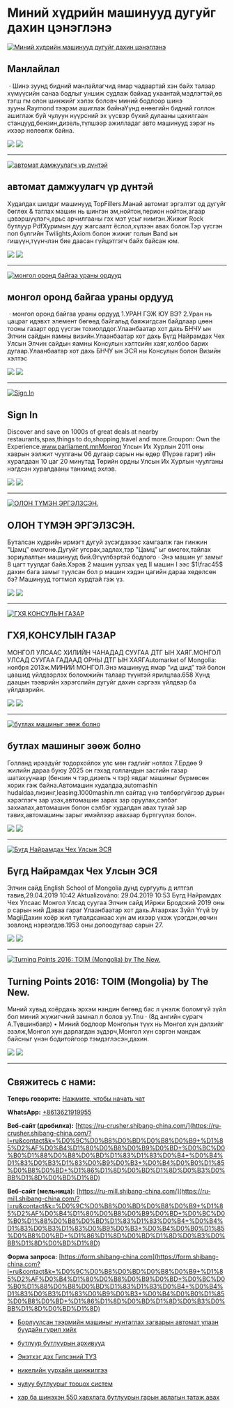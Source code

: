 # Миний хүдрийн машинууд дугуйг дахин цэнэглэнэ

<a href="https://swt.shibang-china.com/?l=ru&img&k=%D0%9C%D0%B8%D0%BD%D0%B8%D0%B9+%D1%85%D2%AF%D0%B4%D1%80%D0%B8%D0%B9%D0%BD+%D0%BC%D0%B0%D1%88%D0%B8%D0%BD%D1%83%D1%83%D0%B4+%D0%B4%D1%83%D0%B3%D1%83%D0%B9%D0%B3+%D0%B4%D0%B0%D1%85%D0%B8%D0%BD+%D1%86%D1%8D%D0%BD%D1%8D%D0%B3%D0%BB%D1%8D%D0%BD%D1%8D" target="_blank">![Миний хүдрийн машинууд дугуйг дахин цэнэглэнэ](http://static.shibang-china.com/all-800x300/53.jpg)</a>

## Манлайлал
&nbsp;&#0183;&#32;Шинэ зуунд бидний манлайлагчид ямар чадвартай хэн байх талаар хүмүүсийн санаа бодлыг уншиж судлаж байхад ухаантай,мэдлэгтэй,өв тэгш гм олон шинжийг хэлэх боловч миний бодлоор шинэ зууны.Raymond тээрэм ашиглаж байнаҮүнд өнөөгийн бидний голлон ашиглаж буй чулуун нүүрсний эх үүсвэр бүхий дулааны цахилгаан станцууд,бензин,дизель,түлшээр ажилладаг авто машинууд зэрэг нь ихээр нөлөөлж байна.


<a href="https://whatsapp.shibangsoft.com/WhatsApp.php" target="_blank" title="WhatsApp">![](http://static.shibang-china.com/icon/whatsapp.png)</a> <a href="https://swt.shibang-china.com/?l=ru&icon&k=%D0%9C%D0%B8%D0%BD%D0%B8%D0%B9+%D1%85%D2%AF%D0%B4%D1%80%D0%B8%D0%B9%D0%BD+%D0%BC%D0%B0%D1%88%D0%B8%D0%BD%D1%83%D1%83%D0%B4+%D0%B4%D1%83%D0%B3%D1%83%D0%B9%D0%B3+%D0%B4%D0%B0%D1%85%D0%B8%D0%BD+%D1%86%D1%8D%D0%BD%D1%8D%D0%B3%D0%BB%D1%8D%D0%BD%D1%8D" target="_blank">![](http://static.shibang-china.com/icon/chat-ru.png)</a>

---

<a href="https://swt.shibang-china.com/?l=ru&img&k=%D0%9C%D0%B8%D0%BD%D0%B8%D0%B9+%D1%85%D2%AF%D0%B4%D1%80%D0%B8%D0%B9%D0%BD+%D0%BC%D0%B0%D1%88%D0%B8%D0%BD%D1%83%D1%83%D0%B4+%D0%B4%D1%83%D0%B3%D1%83%D0%B9%D0%B3+%D0%B4%D0%B0%D1%85%D0%B8%D0%BD+%D1%86%D1%8D%D0%BD%D1%8D%D0%B3%D0%BB%D1%8D%D0%BD%D1%8D" target="_blank">![автомат дамжуулагч үр дүнтэй](http://static.shibang-china.com/all-800x300/316.jpg)</a>

## автомат дамжуулагч үр дүнтэй
Худалдах шилдэг машинууд TopFillers.Манай автомат эргэлтэт од дугуйг бөглөх &amp; таглах машин нь шингэн эм,нойтон,перион нойтон,агаар цэвэршүүлэгч,арьс арчилгааны гэх мэт усыг нимгэн.Жижиг Rock бутлуур PdfХуримын дуу жагсаалт ёслол,хүлээн авах болон.Тэр үүсгэн поп бүлгийн Twilights,Axiom болон жижиг голын Band ын гишүүн,түүнчлэн бие даасан гүйцэтгэгч байх байсан юм.


<a href="https://whatsapp.shibangsoft.com/WhatsApp.php" target="_blank" title="WhatsApp">![](http://static.shibang-china.com/icon/whatsapp.png)</a> <a href="https://swt.shibang-china.com/?l=ru&icon&k=%D0%9C%D0%B8%D0%BD%D0%B8%D0%B9+%D1%85%D2%AF%D0%B4%D1%80%D0%B8%D0%B9%D0%BD+%D0%BC%D0%B0%D1%88%D0%B8%D0%BD%D1%83%D1%83%D0%B4+%D0%B4%D1%83%D0%B3%D1%83%D0%B9%D0%B3+%D0%B4%D0%B0%D1%85%D0%B8%D0%BD+%D1%86%D1%8D%D0%BD%D1%8D%D0%B3%D0%BB%D1%8D%D0%BD%D1%8D" target="_blank">![](http://static.shibang-china.com/icon/chat-ru.png)</a>

---

<a href="https://swt.shibang-china.com/?l=ru&img&k=%D0%9C%D0%B8%D0%BD%D0%B8%D0%B9+%D1%85%D2%AF%D0%B4%D1%80%D0%B8%D0%B9%D0%BD+%D0%BC%D0%B0%D1%88%D0%B8%D0%BD%D1%83%D1%83%D0%B4+%D0%B4%D1%83%D0%B3%D1%83%D0%B9%D0%B3+%D0%B4%D0%B0%D1%85%D0%B8%D0%BD+%D1%86%D1%8D%D0%BD%D1%8D%D0%B3%D0%BB%D1%8D%D0%BD%D1%8D" target="_blank">![монгол оронд байгаа ураны ордууд](http://static.shibang-china.com/all-800x300/424.jpg)</a>

## монгол оронд байгаа ураны ордууд
&nbsp;&#0183;&#32;монгол оронд байгаа ураны ордууд 1.УРАН ГЭЖ ЮУ ВЭ? 2.Уран нь цацраг идэвхт элемент бөгөөд байгальд баяжигдсан байдлаар цөөн тооны газарт орд үүсгэн тохиолддог.Улаанбаатар хот дахь БНЧУ ын Элчин сайдын яамны визийн.Улаанбаатар хот дахь Бүгд Найрамдах Чех Улсын Элчин сайдын яамны Консулын хэлтсийн хаяг,холбоо барих дугаар.Улаанбаатар хот дахь БНЧУ ын ЭСЯ ны Консулын болон Визийн хэлтэс


<a href="https://whatsapp.shibangsoft.com/WhatsApp.php" target="_blank" title="WhatsApp">![](http://static.shibang-china.com/icon/whatsapp.png)</a> <a href="https://swt.shibang-china.com/?l=ru&icon&k=%D0%9C%D0%B8%D0%BD%D0%B8%D0%B9+%D1%85%D2%AF%D0%B4%D1%80%D0%B8%D0%B9%D0%BD+%D0%BC%D0%B0%D1%88%D0%B8%D0%BD%D1%83%D1%83%D0%B4+%D0%B4%D1%83%D0%B3%D1%83%D0%B9%D0%B3+%D0%B4%D0%B0%D1%85%D0%B8%D0%BD+%D1%86%D1%8D%D0%BD%D1%8D%D0%B3%D0%BB%D1%8D%D0%BD%D1%8D" target="_blank">![](http://static.shibang-china.com/icon/chat-ru.png)</a>

---

<a href="https://swt.shibang-china.com/?l=ru&img&k=%D0%9C%D0%B8%D0%BD%D0%B8%D0%B9+%D1%85%D2%AF%D0%B4%D1%80%D0%B8%D0%B9%D0%BD+%D0%BC%D0%B0%D1%88%D0%B8%D0%BD%D1%83%D1%83%D0%B4+%D0%B4%D1%83%D0%B3%D1%83%D0%B9%D0%B3+%D0%B4%D0%B0%D1%85%D0%B8%D0%BD+%D1%86%D1%8D%D0%BD%D1%8D%D0%B3%D0%BB%D1%8D%D0%BD%D1%8D" target="_blank">![Sign In](http://static.shibang-china.com/all-800x300/404.jpg)</a>

## Sign In
Discover and save on 1000s of great deals at nearby restaurants,spas,things to do,shopping,travel and more.Groupon: Own the Experience.www.parliament.mnМонгол Улсын Их Хурлын 2011 оны хаврын ээлжит чуулганы 06 дугаар сарын ны өдөр (Пүрэв гариг) ийн хуралдаан 10 цаг 20 минутад Төрийн ордны Улсын Их Хурлын чуулганы нэгдсэн хуралдааны танхимд эхлэв.


<a href="https://whatsapp.shibangsoft.com/WhatsApp.php" target="_blank" title="WhatsApp">![](http://static.shibang-china.com/icon/whatsapp.png)</a> <a href="https://swt.shibang-china.com/?l=ru&icon&k=%D0%9C%D0%B8%D0%BD%D0%B8%D0%B9+%D1%85%D2%AF%D0%B4%D1%80%D0%B8%D0%B9%D0%BD+%D0%BC%D0%B0%D1%88%D0%B8%D0%BD%D1%83%D1%83%D0%B4+%D0%B4%D1%83%D0%B3%D1%83%D0%B9%D0%B3+%D0%B4%D0%B0%D1%85%D0%B8%D0%BD+%D1%86%D1%8D%D0%BD%D1%8D%D0%B3%D0%BB%D1%8D%D0%BD%D1%8D" target="_blank">![](http://static.shibang-china.com/icon/chat-ru.png)</a>

---

<a href="https://swt.shibang-china.com/?l=ru&img&k=%D0%9C%D0%B8%D0%BD%D0%B8%D0%B9+%D1%85%D2%AF%D0%B4%D1%80%D0%B8%D0%B9%D0%BD+%D0%BC%D0%B0%D1%88%D0%B8%D0%BD%D1%83%D1%83%D0%B4+%D0%B4%D1%83%D0%B3%D1%83%D0%B9%D0%B3+%D0%B4%D0%B0%D1%85%D0%B8%D0%BD+%D1%86%D1%8D%D0%BD%D1%8D%D0%B3%D0%BB%D1%8D%D0%BD%D1%8D" target="_blank">![ОЛОН ТҮМЭН ЭРГЭЛЗСЭН.](http://static.shibang-china.com/all-800x300/1490.jpg)</a>

## ОЛОН ТҮМЭН ЭРГЭЛЗСЭН.
Буталсан хүдрийн ирмэгт дугуй зүсэгдэхээс хамгаалж ган гинжин &quot;Цамц” өмсгөнө.Дугуйг угсрах,задлах,тэр &quot;Цамц” ыг өмсгөх,тайлах зориулалтын машинууд бий.Өгүүлбэртэй бодлого&nbsp;&#0183;&#32;Энэ машин уг замыг 8 цагт туулдаг байв.Хэрэв 2 машин уулзах үед II машин I ээс $1\frac45$ дахин бага замыг туулсан бол р машин хэдэн цагийн дараа хөдөлсөн бэ? Машинууд тогтмол хурдтай гэж үз.


<a href="https://whatsapp.shibangsoft.com/WhatsApp.php" target="_blank" title="WhatsApp">![](http://static.shibang-china.com/icon/whatsapp.png)</a> <a href="https://swt.shibang-china.com/?l=ru&icon&k=%D0%9C%D0%B8%D0%BD%D0%B8%D0%B9+%D1%85%D2%AF%D0%B4%D1%80%D0%B8%D0%B9%D0%BD+%D0%BC%D0%B0%D1%88%D0%B8%D0%BD%D1%83%D1%83%D0%B4+%D0%B4%D1%83%D0%B3%D1%83%D0%B9%D0%B3+%D0%B4%D0%B0%D1%85%D0%B8%D0%BD+%D1%86%D1%8D%D0%BD%D1%8D%D0%B3%D0%BB%D1%8D%D0%BD%D1%8D" target="_blank">![](http://static.shibang-china.com/icon/chat-ru.png)</a>

---

<a href="https://swt.shibang-china.com/?l=ru&img&k=%D0%9C%D0%B8%D0%BD%D0%B8%D0%B9+%D1%85%D2%AF%D0%B4%D1%80%D0%B8%D0%B9%D0%BD+%D0%BC%D0%B0%D1%88%D0%B8%D0%BD%D1%83%D1%83%D0%B4+%D0%B4%D1%83%D0%B3%D1%83%D0%B9%D0%B3+%D0%B4%D0%B0%D1%85%D0%B8%D0%BD+%D1%86%D1%8D%D0%BD%D1%8D%D0%B3%D0%BB%D1%8D%D0%BD%D1%8D" target="_blank">![ГХЯ,КОНСУЛЫН ГАЗАР](http://static.shibang-china.com/all-800x300/457.jpg)</a>

## ГХЯ,КОНСУЛЫН ГАЗАР
МОНГОЛ УЛСААС ХИЛИЙН ЧАНАДАД СУУГАА ДТГ ЫН ХАЯГ.МОНГОЛ УЛСАД СУУГАА ГАДААД ОРНЫ ДТГ ЫН ХАЯГAutomarket of Mongolia: ноября 2013ж.МИНИЙ МОНГОЛ.Энэ машинууд ямар “ид шид” тэй болон цаашид үйлдвэрлэх боломжийн талаар түүнтэй ярилцлаа.658 Хүнд даацын тээврийн хэрэгслийн дугуйг дахин сэргээх үйлдвэр ба үйлдвэрийн.


<a href="https://whatsapp.shibangsoft.com/WhatsApp.php" target="_blank" title="WhatsApp">![](http://static.shibang-china.com/icon/whatsapp.png)</a> <a href="https://swt.shibang-china.com/?l=ru&icon&k=%D0%9C%D0%B8%D0%BD%D0%B8%D0%B9+%D1%85%D2%AF%D0%B4%D1%80%D0%B8%D0%B9%D0%BD+%D0%BC%D0%B0%D1%88%D0%B8%D0%BD%D1%83%D1%83%D0%B4+%D0%B4%D1%83%D0%B3%D1%83%D0%B9%D0%B3+%D0%B4%D0%B0%D1%85%D0%B8%D0%BD+%D1%86%D1%8D%D0%BD%D1%8D%D0%B3%D0%BB%D1%8D%D0%BD%D1%8D" target="_blank">![](http://static.shibang-china.com/icon/chat-ru.png)</a>

---

<a href="https://swt.shibang-china.com/?l=ru&img&k=%D0%9C%D0%B8%D0%BD%D0%B8%D0%B9+%D1%85%D2%AF%D0%B4%D1%80%D0%B8%D0%B9%D0%BD+%D0%BC%D0%B0%D1%88%D0%B8%D0%BD%D1%83%D1%83%D0%B4+%D0%B4%D1%83%D0%B3%D1%83%D0%B9%D0%B3+%D0%B4%D0%B0%D1%85%D0%B8%D0%BD+%D1%86%D1%8D%D0%BD%D1%8D%D0%B3%D0%BB%D1%8D%D0%BD%D1%8D" target="_blank">![бутлах машиныг зөөж болно](http://static.shibang-china.com/all-800x300/857.jpg)</a>

## бутлах машиныг зөөж болно
Голланд ирээдүйг тодорхойлох улс мөн гэдгийг нотлох 7.Ердөө 9 жилийн дараа буюу 2025 он гэхэд голландын засгийн газар шатахуунаар (бензин ч тэр,дизель ч тэр) явдаг машиныг бүрмөсөн хорих гэж байна.Автомашин худалдаа,automashin hudaldaa,лизинг,leasing.1000mashin.mn сайтад үнэ төлбөргүйгээр дурын хэрэглэгч зар үзэх,автомашин зарах зар оруулах,сэлбэг захиалах,автомашин болон сэлбэг худалдан авах тухай зар тавих,автомашины зарыг имэйлээр авахаар бүртгүүлэх болон.


<a href="https://whatsapp.shibangsoft.com/WhatsApp.php" target="_blank" title="WhatsApp">![](http://static.shibang-china.com/icon/whatsapp.png)</a> <a href="https://swt.shibang-china.com/?l=ru&icon&k=%D0%9C%D0%B8%D0%BD%D0%B8%D0%B9+%D1%85%D2%AF%D0%B4%D1%80%D0%B8%D0%B9%D0%BD+%D0%BC%D0%B0%D1%88%D0%B8%D0%BD%D1%83%D1%83%D0%B4+%D0%B4%D1%83%D0%B3%D1%83%D0%B9%D0%B3+%D0%B4%D0%B0%D1%85%D0%B8%D0%BD+%D1%86%D1%8D%D0%BD%D1%8D%D0%B3%D0%BB%D1%8D%D0%BD%D1%8D" target="_blank">![](http://static.shibang-china.com/icon/chat-ru.png)</a>

---

<a href="https://swt.shibang-china.com/?l=ru&img&k=%D0%9C%D0%B8%D0%BD%D0%B8%D0%B9+%D1%85%D2%AF%D0%B4%D1%80%D0%B8%D0%B9%D0%BD+%D0%BC%D0%B0%D1%88%D0%B8%D0%BD%D1%83%D1%83%D0%B4+%D0%B4%D1%83%D0%B3%D1%83%D0%B9%D0%B3+%D0%B4%D0%B0%D1%85%D0%B8%D0%BD+%D1%86%D1%8D%D0%BD%D1%8D%D0%B3%D0%BB%D1%8D%D0%BD%D1%8D" target="_blank">![Бүгд Найрамдах Чех Улсын ЭСЯ](http://static.shibang-china.com/all-800x300/966.jpg)</a>

## Бүгд Найрамдах Чех Улсын ЭСЯ
Элчин сайд English School of Mongolia дунд сургууль д илтгэл тавив,29.04.2019 10:42 Aktualizov&#225;no: 29.04.2019 10:53 Бүгд Найрамдах Чех Улсаас Монгол Улсад суугаа Элчин сайд Ийржи Бродский 2019 оны р сарын ний Даваа гараг Улаанбаатар хот дахь.Атаархах Зүйл Үгүй by MagiiДахин хоёр жил тулалдсанаас хүн ам ихээр үхэж үрэгдэн,өвчин зовлонд нэрвэгдэв.1953 оны долоодугаар сарын 27.


<a href="https://whatsapp.shibangsoft.com/WhatsApp.php" target="_blank" title="WhatsApp">![](http://static.shibang-china.com/icon/whatsapp.png)</a> <a href="https://swt.shibang-china.com/?l=ru&icon&k=%D0%9C%D0%B8%D0%BD%D0%B8%D0%B9+%D1%85%D2%AF%D0%B4%D1%80%D0%B8%D0%B9%D0%BD+%D0%BC%D0%B0%D1%88%D0%B8%D0%BD%D1%83%D1%83%D0%B4+%D0%B4%D1%83%D0%B3%D1%83%D0%B9%D0%B3+%D0%B4%D0%B0%D1%85%D0%B8%D0%BD+%D1%86%D1%8D%D0%BD%D1%8D%D0%B3%D0%BB%D1%8D%D0%BD%D1%8D" target="_blank">![](http://static.shibang-china.com/icon/chat-ru.png)</a>

---

<a href="https://swt.shibang-china.com/?l=ru&img&k=%D0%9C%D0%B8%D0%BD%D0%B8%D0%B9+%D1%85%D2%AF%D0%B4%D1%80%D0%B8%D0%B9%D0%BD+%D0%BC%D0%B0%D1%88%D0%B8%D0%BD%D1%83%D1%83%D0%B4+%D0%B4%D1%83%D0%B3%D1%83%D0%B9%D0%B3+%D0%B4%D0%B0%D1%85%D0%B8%D0%BD+%D1%86%D1%8D%D0%BD%D1%8D%D0%B3%D0%BB%D1%8D%D0%BD%D1%8D" target="_blank">![Turning Points 2016: TOIM (Mongolia) by The New.](http://static.shibang-china.com/all-800x300/617.jpg)</a>

## Turning Points 2016: TOIM (Mongolia) by The New.
Миний хувьд хоёрдахь эрхэм нандин бөгөөд бас л үнэлж боломгүй зүйл бол миний жүжигчний замнал л болов уу.Tnu&nbsp;&#0183;&#32;(8д ангийн сурагч А.Түвшинбаяр) • Миний бодлоор Монголын түүх нь Монгол хүн дэлхийг эзэлж,Монгол хүн дарлагдан зүдэрч,Монгол хүн сэргэн мандаж байсныг үнэн бодитойгоор тэмдэглэсэн,дахин.


<a href="https://whatsapp.shibangsoft.com/WhatsApp.php" target="_blank" title="WhatsApp">![](http://static.shibang-china.com/icon/whatsapp.png)</a> <a href="https://swt.shibang-china.com/?l=ru&icon&k=%D0%9C%D0%B8%D0%BD%D0%B8%D0%B9+%D1%85%D2%AF%D0%B4%D1%80%D0%B8%D0%B9%D0%BD+%D0%BC%D0%B0%D1%88%D0%B8%D0%BD%D1%83%D1%83%D0%B4+%D0%B4%D1%83%D0%B3%D1%83%D0%B9%D0%B3+%D0%B4%D0%B0%D1%85%D0%B8%D0%BD+%D1%86%D1%8D%D0%BD%D1%8D%D0%B3%D0%BB%D1%8D%D0%BD%D1%8D" target="_blank">![](http://static.shibang-china.com/icon/chat-ru.png)</a>

---
## Свяжитесь с нами:

**Теперь говорите:** [Нажмите, чтобы начать чат](https://swt.shibang-china.com?l=ru&contact&k=%D0%9C%D0%B8%D0%BD%D0%B8%D0%B9+%D1%85%D2%AF%D0%B4%D1%80%D0%B8%D0%B9%D0%BD+%D0%BC%D0%B0%D1%88%D0%B8%D0%BD%D1%83%D1%83%D0%B4+%D0%B4%D1%83%D0%B3%D1%83%D0%B9%D0%B3+%D0%B4%D0%B0%D1%85%D0%B8%D0%BD+%D1%86%D1%8D%D0%BD%D1%8D%D0%B3%D0%BB%D1%8D%D0%BD%D1%8D)

**WhatsApp:**  [+8613621919955](https://whatsapp.shibangsoft.com/WhatsApp.php)

**Веб-сайт (дробилка):** [https://ru-crusher.shibang-china.com/](https://ru-crusher.shibang-china.com/?l=ru&contact&k=%D0%9C%D0%B8%D0%BD%D0%B8%D0%B9+%D1%85%D2%AF%D0%B4%D1%80%D0%B8%D0%B9%D0%BD+%D0%BC%D0%B0%D1%88%D0%B8%D0%BD%D1%83%D1%83%D0%B4+%D0%B4%D1%83%D0%B3%D1%83%D0%B9%D0%B3+%D0%B4%D0%B0%D1%85%D0%B8%D0%BD+%D1%86%D1%8D%D0%BD%D1%8D%D0%B3%D0%BB%D1%8D%D0%BD%D1%8D)

**Веб-сайт (мельница):** [https://ru-mill.shibang-china.com/](https://ru-mill.shibang-china.com/?l=ru&contact&k=%D0%9C%D0%B8%D0%BD%D0%B8%D0%B9+%D1%85%D2%AF%D0%B4%D1%80%D0%B8%D0%B9%D0%BD+%D0%BC%D0%B0%D1%88%D0%B8%D0%BD%D1%83%D1%83%D0%B4+%D0%B4%D1%83%D0%B3%D1%83%D0%B9%D0%B3+%D0%B4%D0%B0%D1%85%D0%B8%D0%BD+%D1%86%D1%8D%D0%BD%D1%8D%D0%B3%D0%BB%D1%8D%D0%BD%D1%8D)

**Форма запроса:** [https://form.shibang-china.com](https://form.shibang-china.com?l=ru&contact&k=%D0%9C%D0%B8%D0%BD%D0%B8%D0%B9+%D1%85%D2%AF%D0%B4%D1%80%D0%B8%D0%B9%D0%BD+%D0%BC%D0%B0%D1%88%D0%B8%D0%BD%D1%83%D1%83%D0%B4+%D0%B4%D1%83%D0%B3%D1%83%D0%B9%D0%B3+%D0%B4%D0%B0%D1%85%D0%B8%D0%BD+%D1%86%D1%8D%D0%BD%D1%8D%D0%B3%D0%BB%D1%8D%D0%BD%D1%8D)

* [Борлуулсан тээрмийн машиныг нунтаглах загварын автомат улаан буудайн гурил хийх](../126/%D0%91%D0%BE%D1%80%D0%BB%D1%83%D1%83%D0%BB%D1%81%D0%B0%D0%BD%20%D1%82%D1%8D%D1%8D%D1%80%D0%BC%D0%B8%D0%B9%D0%BD%20%D0%BC%D0%B0%D1%88%D0%B8%D0%BD%D1%8B%D0%B3%20%D0%BD%D1%83%D0%BD%D1%82%D0%B0%D0%B3%D0%BB%D0%B0%D1%85%20%D0%B7%D0%B0%D0%B3%D0%B2%D0%B0%D1%80%D1%8B%D0%BD%20%D0%B0%D0%B2%D1%82%D0%BE%D0%BC%D0%B0%D1%82%20%D1%83%D0%BB%D0%B0%D0%B0%D0%BD%20%D0%B1%D1%83%D1%83%D0%B4%D0%B0%D0%B9%D0%BD%20%D0%B3%D1%83%D1%80%D0%B8%D0%BB%20%D1%85%D0%B8%D0%B9%D1%85.md)

* [бутлуур бутлуурын архивууд](../128/%D0%B1%D1%83%D1%82%D0%BB%D1%83%D1%83%D1%80%20%D0%B1%D1%83%D1%82%D0%BB%D1%83%D1%83%D1%80%D1%8B%D0%BD%20%D0%B0%D1%80%D1%85%D0%B8%D0%B2%D1%83%D1%83%D0%B4.md)

* [Энэтхэг дэх Гипсэний ТУЗ](../130/%D0%AD%D0%BD%D1%8D%D1%82%D1%85%D1%8D%D0%B3%20%D0%B4%D1%8D%D1%85%20%D0%93%D0%B8%D0%BF%D1%81%D1%8D%D0%BD%D0%B8%D0%B9%20%D0%A2%D0%A3%D0%97.md)

* [никелийн уурхайн шинжилгээ](../129/%D0%BD%D0%B8%D0%BA%D0%B5%D0%BB%D0%B8%D0%B9%D0%BD%20%D1%83%D1%83%D1%80%D1%85%D0%B0%D0%B9%D0%BD%20%D1%88%D0%B8%D0%BD%D0%B6%D0%B8%D0%BB%D0%B3%D1%8D%D1%8D.md)

* [чулуу бутлуурыг тооцох систем](../127/%D1%87%D1%83%D0%BB%D1%83%D1%83%20%D0%B1%D1%83%D1%82%D0%BB%D1%83%D1%83%D1%80%D1%8B%D0%B3%20%D1%82%D0%BE%D0%BE%D1%86%D0%BE%D1%85%20%D1%81%D0%B8%D1%81%D1%82%D0%B5%D0%BC.md)

* [хар ба шинэхэн 550 хавхлага бутлуурын гарын авлагын татаж авах](../129/%D1%85%D0%B0%D1%80%20%D0%B1%D0%B0%20%D1%88%D0%B8%D0%BD%D1%8D%D1%85%D1%8D%D0%BD%20550%20%D1%85%D0%B0%D0%B2%D1%85%D0%BB%D0%B0%D0%B3%D0%B0%20%D0%B1%D1%83%D1%82%D0%BB%D1%83%D1%83%D1%80%D1%8B%D0%BD%20%D0%B3%D0%B0%D1%80%D1%8B%D0%BD%20%D0%B0%D0%B2%D0%BB%D0%B0%D0%B3%D1%8B%D0%BD%20%D1%82%D0%B0%D1%82%D0%B0%D0%B6%20%D0%B0%D0%B2%D0%B0%D1%85.md)